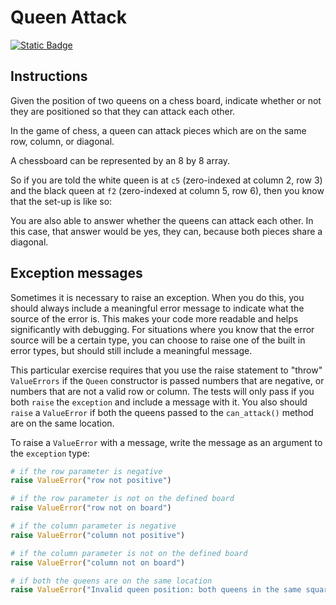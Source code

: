 # Queen Attack
[![Static Badge](https://img.shields.io/badge/Link-To%20Exercise-blue)](https://exercism.org/tracks/python/exercises/queen-attack)

## Instructions

Given the position of two queens on a chess board, indicate whether or not they
 are positioned so that they can attack each other.

In the game of chess, a queen can attack pieces which are on the same row, 
column, or diagonal.

A chessboard can be represented by an 8 by 8 array.

So if you are told the white queen is at `c5` (zero-indexed at column 2, row 3) 
and the black queen at `f2` (zero-indexed at column 5, row 6), then you know 
that the set-up is like so:

You are also able to answer whether the queens can attack each other. In this 
case, that answer would be yes, they can, because both pieces share a diagonal.

## Exception messages

Sometimes it is necessary to raise an exception. When you do this, you should 
always include a meaningful error message to indicate what the source of the 
error is. This makes your code more readable and helps significantly with 
debugging. For situations where you know that the error source will be a 
certain type, you can choose to raise one of the built in error types, but 
should still include a meaningful message.

This particular exercise requires that you use the raise statement to "throw" 
`ValueErrors` if the `Queen` constructor is passed numbers that are negative, 
or numbers that are not a valid row or column. The tests will only pass if you 
both `raise` the `exception` and include a message with it. You also should 
`raise` a `ValueError` if both the queens passed to the `can_attack()` method 
are on the same location.

To raise a `ValueError` with a message, write the message as an argument to the 
`exception` type:

```python
# if the row parameter is negative
raise ValueError("row not positive")

# if the row parameter is not on the defined board
raise ValueError("row not on board")

# if the column parameter is negative
raise ValueError("column not positive")

# if the column parameter is not on the defined board
raise ValueError("column not on board")

# if both the queens are on the same location
raise ValueError("Invalid queen position: both queens in the same square")
```